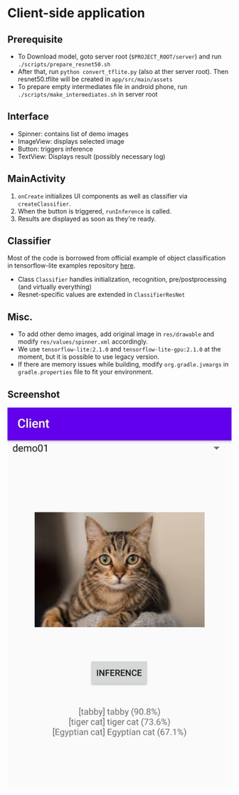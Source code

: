 # Client-side application

## Prerequisite

- To Download model, goto server root (`$PROJECT_ROOT/server`) and run `./scripts/prepare_resnet50.sh`
- After that, run `python convert_tflite.py` (also at ther server root). Then resnet50.tflite will be created in `app/src/main/assets`
- To prepare empty intermediates file in android phone, run `./scripts/make_intermediates.sh` in server root

## Interface

- Spinner: contains list of demo images
- ImageView: displays selected image
- Button: triggers inference
- TextView: Displays result (possibly necessary log)

## MainActivity

1. `onCreate` initializes UI components as well as classifier via `createClassifier`.
2. When the button is triggered, `runInference` is called.
3. Results are displayed as soon as they're ready.

## Classifier

Most of the code is borrowed from official example of object classification in tensorflow-lite examples repository [here](https://github.com/tensorflow/examples/tree/master/lite/examples/image_classification/android).

* Class `Classifier` handles initialization, recognition, pre/postprocessing (and virtually everything)
* Resnet-specific values are extended in `ClassifierResNet`

## Misc.

* To add other demo images, add original image in `res/drawable` and modify `res/values/spinner.xml` accordingly.
* We use `tensorflow-lite:2.1.0` and `tensorflow-lite-gpu:2.1.0` at the moment, but it is possible to use legacy version.
* If there are memory issues while building, modify `org.gradle.jvmargs` in `gradle.properties` file to fit your environment.

## Screenshot

![ui](https://raw.githubusercontent.com/Mobile-and-Ubiquitous-Computing-2020-1/team1/client_backbone/client/ui.jpg)
